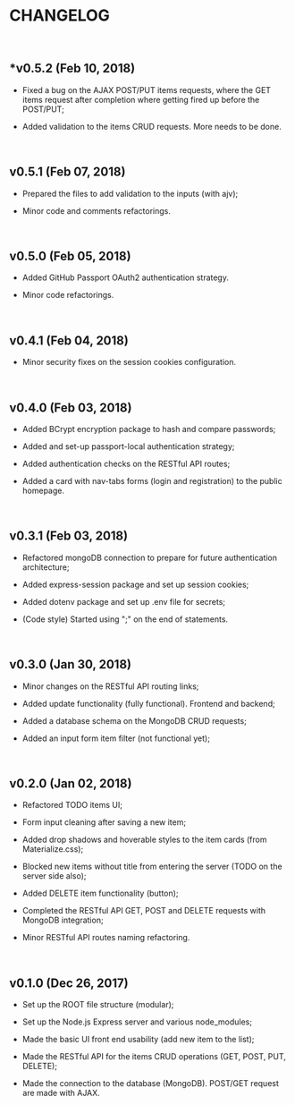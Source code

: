 # CHANGELOG

&nbsp;

## *v0.5.2 (Feb 10, 2018)

 - Fixed a bug on the AJAX POST/PUT items requests, where the GET items request after completion where getting fired up before the POST/PUT;

 - Added validation to the items CRUD requests. More needs to be done.

&nbsp;

## v0.5.1 (Feb 07, 2018)

- Prepared the files to add validation to the inputs (with ajv);

- Minor code and comments refactorings.

&nbsp;

## v0.5.0 (Feb 05, 2018)

- Added GitHub Passport OAuth2 authentication strategy.

- Minor code refactorings.

&nbsp;

## v0.4.1 (Feb 04, 2018)

- Minor security fixes on the session cookies configuration.

&nbsp;

## v0.4.0 (Feb 03, 2018)

- Added BCrypt encryption package to hash and compare passwords;

- Added and set-up passport-local authentication strategy;

- Added authentication checks on the RESTful API routes;

- Added a card with nav-tabs forms (login and registration) to the public homepage.

&nbsp;

## v0.3.1 (Feb 03, 2018)

- Refactored mongoDB connection to prepare for future authentication architecture;

- Added express-session package and set up session cookies;

- Added dotenv package and set up .env file for secrets;

- (Code style) Started using ";" on the end of statements.

&nbsp;

## v0.3.0 (Jan 30, 2018)

- Minor changes on the RESTful API routing links;

- Added update functionality (fully functional). Frontend and backend;

- Added a database schema on the MongoDB CRUD requests;

- Added an input form item filter (not functional yet);

&nbsp;

## v0.2.0 (Jan 02, 2018)

- Refactored TODO items UI;

- Form input cleaning after saving a new item;

- Added drop shadows and hoverable styles to the item cards (from Materialize.css);

- Blocked new items without title from entering the server (TODO on the server side also);

- Added DELETE item functionality (button);

- Completed the RESTful API GET, POST and DELETE requests with MongoDB integration;

- Minor RESTful API routes naming refactoring.

&nbsp;

## v0.1.0 (Dec 26, 2017)

- Set up the ROOT file structure (modular);

- Set up the Node.js Express server and various node_modules;

- Made the basic UI front end usability (add new item to the list);

- Made the RESTful API for the items CRUD operations (GET, POST, PUT, DELETE);

- Made the connection to the database (MongoDB). POST/GET request are made with AJAX.
